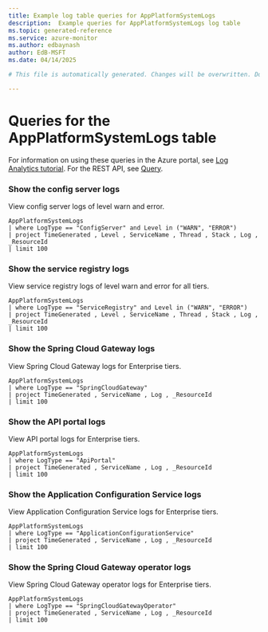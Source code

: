 ```yaml
---
title: Example log table queries for AppPlatformSystemLogs
description:  Example queries for AppPlatformSystemLogs log table
ms.topic: generated-reference
ms.service: azure-monitor
ms.author: edbaynash
author: EdB-MSFT
ms.date: 04/14/2025

# This file is automatically generated. Changes will be overwritten. Do not change this file directly. 

---
```


# Queries for the AppPlatformSystemLogs table

For information on using these queries in the Azure portal, see [Log Analytics tutorial](/azure/azure-monitor/logs/log-analytics-tutorial). For the REST API, see [Query](/rest/api/loganalytics/query).


### Show the config server logs  


View config server logs of level warn and error.  

```query
AppPlatformSystemLogs 
| where LogType == "ConfigServer" and Level in ("WARN", "ERROR")
| project TimeGenerated , Level , ServiceName , Thread , Stack , Log , _ResourceId 
| limit 100
```



### Show the service registry logs  


View service registry logs of level warn and error for all tiers.  

```query
AppPlatformSystemLogs 
| where LogType == "ServiceRegistry" and Level in ("WARN", "ERROR")
| project TimeGenerated , Level , ServiceName , Thread , Stack , Log , _ResourceId 
| limit 100
```



### Show the Spring Cloud Gateway logs  


View Spring Cloud Gateway logs for Enterprise tiers.  

```query
AppPlatformSystemLogs 
| where LogType == "SpringCloudGateway"
| project TimeGenerated , ServiceName , Log , _ResourceId 
| limit 100
```



### Show the API portal logs  


View API portal logs for Enterprise tiers.  

```query
AppPlatformSystemLogs 
| where LogType == "ApiPortal"
| project TimeGenerated , ServiceName , Log , _ResourceId 
| limit 100
```



### Show the Application Configuration Service logs  


View Application Configuration Service logs for Enterprise tiers.  

```query
AppPlatformSystemLogs 
| where LogType == "ApplicationConfigurationService"
| project TimeGenerated , ServiceName , Log , _ResourceId 
| limit 100
```



### Show the Spring Cloud Gateway operator logs  


View Spring Cloud Gateway operator logs for Enterprise tiers.  

```query
AppPlatformSystemLogs 
| where LogType == "SpringCloudGatewayOperator"
| project TimeGenerated , ServiceName , Log , _ResourceId 
| limit 100
```

